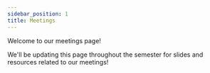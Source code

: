 ```yaml
---
sidebar_position: 1
title: Meetings
---
```


Welcome to our meetings page!

We'll be updating this page throughout the semester for slides and resources related to our meetings!
